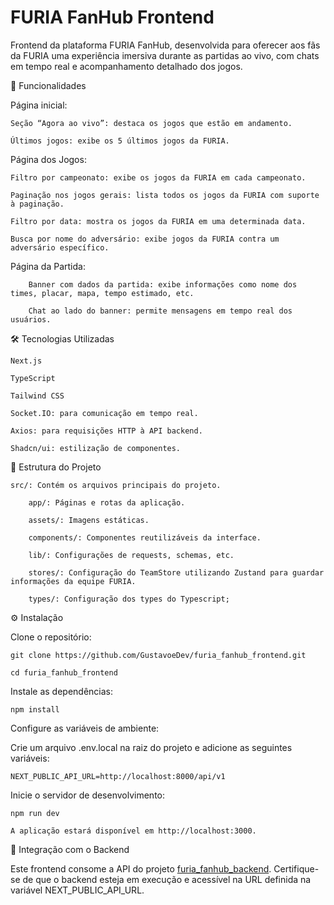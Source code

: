 # FURIA FanHub Frontend

Frontend da plataforma FURIA FanHub, desenvolvida para oferecer aos fãs da FURIA uma experiência imersiva durante as partidas ao vivo, com chats em tempo real e acompanhamento detalhado dos jogos.

🚀 Funcionalidades

Página inicial:

    Seção “Agora ao vivo”: destaca os jogos que estão em andamento.

    Últimos jogos: exibe os 5 últimos jogos da FURIA.

Página dos Jogos:

    Filtro por campeonato: exibe os jogos da FURIA em cada campeonato.

    Paginação nos jogos gerais: lista todos os jogos da FURIA com suporte à paginação.

    Filtro por data: mostra os jogos da FURIA em uma determinada data.

    Busca por nome do adversário: exibe jogos da FURIA contra um adversário específico.

Página da Partida:

        Banner com dados da partida: exibe informações como nome dos times, placar, mapa, tempo estimado, etc.

        Chat ao lado do banner: permite mensagens em tempo real dos usuários.

🛠️ Tecnologias Utilizadas

    Next.js

    TypeScript

    Tailwind CSS

    Socket.IO: para comunicação em tempo real.

    Axios: para requisições HTTP à API backend.

    Shadcn/ui: estilização de componentes.

📁 Estrutura do Projeto

    src/: Contém os arquivos principais do projeto.

        app/: Páginas e rotas da aplicação.

        assets/: Imagens estáticas.

        components/: Componentes reutilizáveis da interface.

        lib/: Configurações de requests, schemas, etc.

        stores/: Configuração do TeamStore utilizando Zustand para guardar informações da equipe FURIA.

        types/: Configuração dos types do Typescript;

⚙️ Instalação

Clone o repositório:

    git clone https://github.com/GustavoeDev/furia_fanhub_frontend.git
    
    cd furia_fanhub_frontend

Instale as dependências:

    npm install

Configure as variáveis de ambiente:

Crie um arquivo .env.local na raiz do projeto e adicione as seguintes variáveis:

    NEXT_PUBLIC_API_URL=http://localhost:8000/api/v1

Inicie o servidor de desenvolvimento:

    npm run dev

    A aplicação estará disponível em http://localhost:3000.

🔗 Integração com o Backend

Este frontend consome a API do projeto [furia_fanhub_backend](https://github.com/GustavoeDev/furia_fanhub_backend). Certifique-se de que o backend esteja em execução e acessível na URL definida na variável NEXT_PUBLIC_API_URL.
